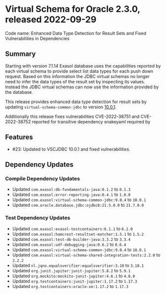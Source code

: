 # Virtual Schema for Oracle 2.3.0, released 2022-09-29

Code name: Enhanced Data Type Detection for Result Sets and Fixed Vulnerabilities in Dependencies

## Summary

Starting with version 7.1.14 Exasol database uses the capabilities reported by each virtual schema to provide select list data types for each push down request. Based on this information the JDBC virtual schemas no longer need to infer the data types of the result set by inspecting its values. Instead the JDBC virtual schemas can now use the information provided by the database.

This release provides enhanced data type detection for result sets by updating `virtual-schema-common-jdbc` to version [10.0.1](https://github.com/exasol/virtual-schema-common-jdbc/releases/tag/10.0.1).

Additionally this release fixes vulnerabilities CVE-2022-38751 and CVE-2022-38752 reported for transitive dependency snakeyaml required by

## Features

* #23: Updated to VSCJDBC 10.0.1 and fixed vulnerabilities.

## Dependency Updates

### Compile Dependency Updates

* Updated `com.exasol:db-fundamentals-java:0.1.2` to `0.1.3`
* Updated `com.exasol:error-reporting-java:0.4.1` to `1.0.0`
* Updated `com.exasol:virtual-schema-common-jdbc:9.0.4` to `10.0.1`
* Updated `com.oracle.database.jdbc:ojdbc8:21.5.0.0` to `21.7.0.0`

### Test Dependency Updates

* Updated `com.exasol:exasol-testcontainers:6.1.1` to `6.2.0`
* Updated `com.exasol:hamcrest-resultset-matcher:1.5.1` to `1.5.2`
* Updated `com.exasol:test-db-builder-java:3.3.2` to `3.3.4`
* Updated `com.exasol:udf-debugging-java:0.6.2` to `0.6.4`
* Updated `com.exasol:virtual-schema-common-jdbc:9.0.4` to `10.0.1`
* Updated `com.exasol:virtual-schema-shared-integration-tests:2.2.0` to `2.2.2`
* Updated `nl.jqno.equalsverifier:equalsverifier:3.10` to `3.10.1`
* Updated `org.junit.jupiter:junit-jupiter:5.8.2` to `5.9.1`
* Updated `org.mockito:mockito-junit-jupiter:4.6.1` to `4.8.0`
* Updated `org.testcontainers:junit-jupiter:1.17.2` to `1.17.3`
* Updated `org.testcontainers:oracle-xe:1.17.2` to `1.17.3`
